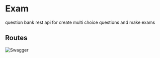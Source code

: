 # Exam
question bank rest api for create multi choice questions and make exams

## Routes
![Swagger](/storage/app/swagger.jpeg)
